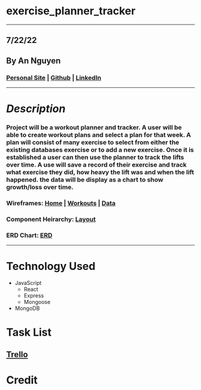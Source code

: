 # **exercise_planner_tracker**

---

## 7/22/22

## By An Nguyen

### [Personal Site](http://google.com) | [Github](https://github.com/atn95/) | [LinkedIn](https://www.linkedin.com/in/atn95/)

---

# **_Description_**

### Project will be a workout planner and tracker. A user will be able to create workout plans and select a plan for that week. A plan will consist of many exercise to select from either the existing databases exercise or to add a new exercise. Once it is established a user can then use the planner to track the lifts over time. A use will save a record of their exercise and track what exercise they did, how heavy the lift was and when the lift happened. the data will be display as a chart to show growth/loss over time.

### Wireframes: [Home](https://wireframe.cc/VRAjoD) | [Workouts](https://wireframe.cc/gPQar6) | [Data](https://wireframe.cc/9BO2xz)

### Component Heirarchy: [Layout](https://drive.google.com/file/d/1EGm5_cY-rpOj14DkMjwr4mzWTsNvIAYd/view?usp=sharing)

### ERD Chart: [ERD](https://drive.google.com/file/d/15NvatIADm6z2u9Ciwt2ENu4-SMPvRNQn/view?usp=sharing)

---

# **Technology Used**

- JavaScript
  - React
  - Express
  - Mongoose
- MongoDB

# Task List

## [Trello](https://trello.com/b/uzFCM5p2)

# Credit

